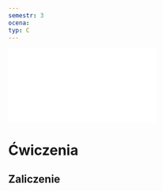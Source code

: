 ```yaml
---
semestr: 3
ocena: 
typ: C
---
```

![](Notatki/Semestr%203/Język%20angielski%20-%20C1.1/Ćwiczenia/Skillful_Reading_amp_Writing_4_Advanced.pdf)
# Ćwiczenia

## Zaliczenie